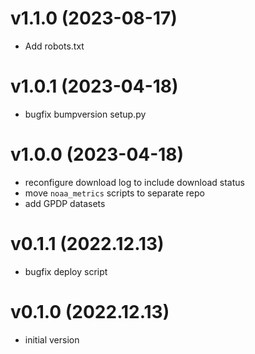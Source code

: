# v1.1.0 (2023-08-17)

* Add robots.txt

# v1.0.1 (2023-04-18)

* bugfix bumpversion setup.py

# v1.0.0 (2023-04-18)

* reconfigure download log to include download status
* move `noaa_metrics` scripts to separate repo
* add GPDP datasets

# v0.1.1 (2022.12.13)

* bugfix deploy script

# v0.1.0 (2022.12.13)

* initial version
